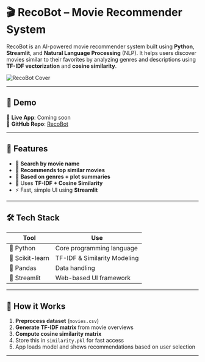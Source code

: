 # 🎬 RecoBot – Movie Recommender System

RecoBot is an AI-powered movie recommender system built using **Python**, **Streamlit**, and **Natural Language Processing** (NLP). It helps users discover movies similar to their favorites by analyzing genres and descriptions using **TF-IDF vectorization** and **cosine similarity**.

![RecoBot Cover](https://via.placeholder.com/1000x400?text=RecoBot+-+Your+Movie+Recommendation+Buddy)

---

## 🚀 Demo

📌 **Live App**: Coming soon  
📂 **GitHub Repo**: [RecoBot](https://github.com/khyati9304/RecoBot)

---

## 🧠 Features

- 🔎 **Search by movie name**
- 🤖 **Recommends top similar movies**
- 🧾 **Based on genres + plot summaries**
- 🧠 Uses **TF-IDF + Cosine Similarity**
- ⚡ Fast, simple UI using **Streamlit**

---

## 🛠️ Tech Stack

| Tool          | Use                          |
|---------------|-------------------------------|
| 🐍 Python      | Core programming language     |
| 🧠 Scikit-learn | TF-IDF & Similarity Modeling |
| 🧾 Pandas      | Data handling                 |
| 🎨 Streamlit   | Web-based UI framework        |

---

## 🧪 How it Works

1. **Preprocess dataset** (`movies.csv`)
2. **Generate TF-IDF matrix** from movie overviews
3. **Compute cosine similarity matrix**
4. Store this in `similarity.pkl` for fast access
5. App loads model and shows recommendations based on user selection

---
